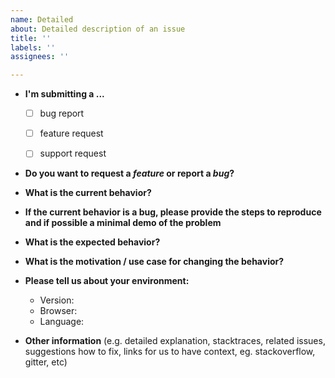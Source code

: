 ```yaml
---
name: Detailed
about: Detailed description of an issue
title: ''
labels: ''
assignees: ''

---
```


* **I'm submitting a ...**
  - [ ] bug report
  - [ ] feature request
  - [ ] support request 


* **Do you want to request a *feature* or report a *bug*?**



* **What is the current behavior?**



* **If the current behavior is a bug, please provide the steps to reproduce and if possible a minimal demo of the problem** 


* **What is the expected behavior?**



* **What is the motivation / use case for changing the behavior?**



* **Please tell us about your environment:**
  
  - Version: 
  - Browser: 
  - Language: 

* **Other information** (e.g. detailed explanation, stacktraces, related issues, suggestions how to fix, links for us to have context, eg. stackoverflow, gitter, etc)
